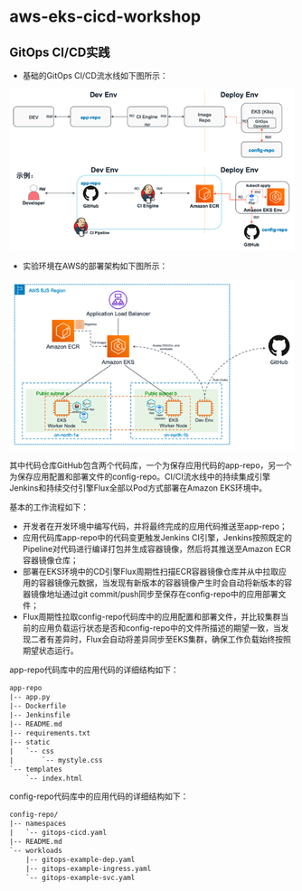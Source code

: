 # aws-eks-cicd-workshop

## GitOps CI/CD实践

* 基础的GitOps CI/CD流水线如下图所示：

![aws cicd](assets/build-ci-cd-pipeline-in-gitops-on-aws-china-eks1.png)

* 实验环境在AWS的部署架构如下图所示：

![aws cicd](assets/build-ci-cd-pipeline-in-gitops-on-aws-china-eks2.png)

其中代码仓库GitHub包含两个代码库，一个为保存应用代码的app-repo，另一个为保存应用配置和部署文件的config-repo。CI/CI流水线中的持续集成引擎Jenkins和持续交付引擎Flux全部以Pod方式部署在Amazon EKS环境中。

基本的工作流程如下：

- 开发者在开发环境中编写代码，并将最终完成的应用代码推送至app-repo；
- 应用代码库app-repo中的代码变更触发Jenkins CI引擎，Jenkins按照既定的Pipeline对代码进行编译打包并生成容器镜像，然后将其推送至Amazon ECR容器镜像仓库；
- 部署在EKS环境中的CD引擎Flux周期性扫描ECR容器镜像仓库并从中拉取应用的容器镜像元数据，当发现有新版本的容器镜像产生时会自动将新版本的容器镜像地址通过git commit/push同步至保存在config-repo中的应用部署文件；
- Flux周期性拉取config-repo代码库中的应用配置和部署文件，并比较集群当前的应用负载运行状态是否和config-repo中的文件所描述的期望一致，当发现二者有差异时，Flux会自动将差异同步至EKS集群，确保工作负载始终按照期望状态运行。

app-repo代码库中的应用代码的详细结构如下：
```
app-repo
|-- app.py
|-- Dockerfile
|-- Jenkinsfile
|-- README.md
|-- requirements.txt
|-- static
|   `-- css
|       `-- mystyle.css
`-- templates
    `-- index.html
```

config-repo代码库中的应用代码的详细结构如下：
```
config-repo/
|-- namespaces
|   `-- gitops-cicd.yaml
|-- README.md
`-- workloads
    |-- gitops-example-dep.yaml
    |-- gitops-example-ingress.yaml
    `-- gitops-example-svc.yaml
```